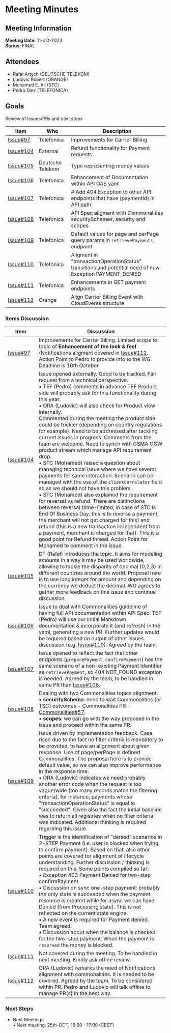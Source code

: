# Meeting Minutes
## Meeting Information
**Meeting Date:** 11-oct-2023<br/>
**Status:** FINAL

## Attendees

- Rafał Artych (DEUTSCHE TELEKOM)
- Ludovic Robert (ORANGE)
- Mohamed E. Ali (STC)
- Pedro Díez (TELEFONICA)


## Goals
Review of Issues/PRs and next steps</br>


Item | Who | Description
---- | ---- | ----
[Issue#97](https://github.com/camaraproject/CarrierBillingCheckOut/issues/97) | Telefonica | Improvements for Carrier Billing
[Issue#104](https://github.com/camaraproject/CarrierBillingCheckOut/issues/104) | External | Refund functionality for Payment requests
[Issue#105](https://github.com/camaraproject/CarrierBillingCheckOut/issues/105) | Deutsche Telekom | Type representing money values
[Issue#106](https://github.com/camaraproject/CarrierBillingCheckOut/issues/106) | Telefonica | Enhancement of Documentation within API OAS yaml
[Issue#107](https://github.com/camaraproject/CarrierBillingCheckOut/issues/107) | Telefonica | # Add 404 Exception to other API endpoints that have {paymentId} in API path
[Issue#108](https://github.com/camaraproject/CarrierBillingCheckOut/issues/108) | Telefonica | API Spec aligment with Commonalities securitySchemes, security and scopes
[Issue#109](https://github.com/camaraproject/CarrierBillingCheckOut/issues/109) | Telefonica | Default values for page and perPage query params in `retrievePayments` endpoint
[Issue#110](https://github.com/camaraproject/CarrierBillingCheckOut/issues/110) | Telefonica | Aligment in "transactionOperationStatus" transitions and potential need of new Exception PAYMENT_DENIED
[Issue#111](https://github.com/camaraproject/CarrierBillingCheckOut/issues/111) | Telefonica | Enhancements in GET payment endpoints
[Issue#112](https://github.com/camaraproject/CarrierBillingCheckOut/issues/112) | Orange | Align Carrier Billing Event with CloudEvents structure

### Items Discussion

Item | Discussion
---- | ---- 
[Issue#97](https://github.com/camaraproject/CarrierBillingCheckOut/issues/97) | Improvements for Carrier Billing. Limited scope to topic of **Enhancement of the look & feel** (Notifications aligment covered in [Issue#112](https://github.com/camaraproject/CarrierBillingCheckOut/issues/112). Action Point to Pedro to provide info to the WG. Deadline is 16th October
[Issue#104](https://github.com/camaraproject/CarrierBillingCheckOut/issues/104) | Issue opened externally. Good to be tracked. Fair request from a technical perspective.<br> • TEF (Pedro) comments in advance TEF Product side will probably ask for this functionality during this year.<br> • ORA (Ludovic) will also check for Product view internally.<br>Commented during the meeting the product side could be trickier (depending on country regulations for example). Need to be addressed after tackling current issues in progress. Comments from the team are welcome. Need to synch with GSMA OGW product stream which manage API requirement drop.<br> • STC (Mohamed) raised a question about managing technical issue where we have several payments for same interaction. Scenario can be managed with the use of the `clientCorrelator` field so as we should not have this problem.<br> • STC (Mohamed) also explained the requirement for reversal vs refund. There are distinctions between reversal (time-limited, in case of STC is End Of Business Day, this is to reverse a payment, the merchant will not get charged for this) and refund (this is a new transaction independent from a payment, merchant is charged for that). This is a good point for Refund thread. Action Point for Mohamed to comment in the issue.
[Issue#105](https://github.com/camaraproject/CarrierBillingCheckOut/issues/105) | DT (Rafał) introduces the topic. It aims for modeling amounts in a way it may be used worldwide, allowing to tackle the disparity of decimal (0,2,3) in different countries around the world. Proposal here is to use long integer for amount and depending on the currency we deduct the decimal. WG agrees to gather more feedback on this issue and continue discussion.
[Issue#106](https://github.com/camaraproject/CarrierBillingCheckOut/issues/106) | Issue to deal with Commonalities guideline of having full API documentation within API Spec. TEF (Pedro) will use our initial Markdown documentation & incorporate it (and refresh) in the yaml, generating a new PR. Further updates would be required based on output of other issues discussion (e.g. [Issue#110](https://github.com/camaraproject/CarrierBillingCheckOut/issues/110)). Agreed by the team.
[Issue#107](https://github.com/camaraproject/CarrierBillingCheckOut/issues/107) | Issue opened to reflect the fact that other endpoints (`preparePayment`, `confirmPayment`) has the same scenario of a non-existing Payment Identifier as `retrievePayment`, so 404 NOT_FOUND exception is needed. Agreed by the team, to be handled in same PR than [Issue#106](https://github.com/camaraproject/CarrierBillingCheckOut/issues/106).
[Issue#108](https://github.com/camaraproject/CarrierBillingCheckOut/issues/108) | Dealing with two Commonalities topics alignment:<br> • **securitySchema**: need to wait Commonalities (or TSC) outcomes - Commonalities PR: [Commonalities#57](https://github.com/camaraproject/Commonalities/pull/57).<br> • **scopes**: we can go with the way proposed in the issue and proceed within the same PR.
[Issue#109](https://github.com/camaraproject/CarrierBillingCheckOut/issues/109) | Issue driven by implementation feedback. Case risen due to the fact no filter criteria is mandatory to be provided, to have an alignment about given response. Use of page/perPage is defined Commonalities. The proposal here is to provide default value, so we can also improve performance in the response time.<br> • ORA (Ludovic) indicates we need probably another error code when the request is too vague/wide (too many records match the filtering criteria), for instance, payments whose "transactionOperationStatus" is equal to "succeeded". Given also the fact the initial baseline was to return all registries when no filter criteria was indicated. Additional thinking is required regarding this issue.
[Issue#110](https://github.com/camaraproject/CarrierBillingCheckOut/issues/110) | Trigger is the identification of "denied" scenarios in 2-STEP Payment (i.e. user is blocked when trying to confirm payment). Based on that, also other points are covered for alignment of lifecycle understanding. Further discussion / thinking is required on this. Some points compiled so far:<br> • Exception 403 Payment Denied for two-step confirmPayment<br> • Discussion on sync one-step payment: probably the only state is succeeded when the payment resource is created while for async we can have Denied (from Processing state). This is not reflected on the current state engine.<br> • A new event is required for Payment denied. Team agreed.<br> • Discussion about when the balance is checked for the two-step payment: When the payment is `reserved` the money is blocked.
[Issue#111](https://github.com/camaraproject/CarrierBillingCheckOut/issues/111) | Not covered during the meeting. To be handled in next meeting. Kindly ask offine review.
[Issue#112](https://github.com/camaraproject/CarrierBillingCheckOut/issues/112) | ORA (Ludovic) remarks the need of Notifications alignment with commonalities. It is needed to be covered. Agreed by the team. To be considered within PR. Pedro and Ludovic will talk offline to manage PR(s) in the best way.


### Next Steps
- Next Meetings:<br/>
	• Next meeting: 25th-OCT, 16:00 - 17:00 (CEST)<br/>
